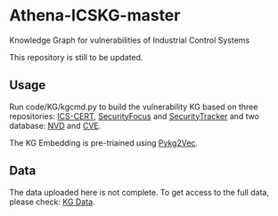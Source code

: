 # Athena-ICSKG-master
Knowledge Graph  for vulnerabilities of Industrial Control Systems

This repository is still to be updated.


Usage
-----
Run code/KG/kgcmd.py to build the vulnerability KG based on three repositories: [ICS-CERT](https://www.us-cert.gov/ics), [SecurityFocus](https://www.securityfocus.com/) and [SecurityTracker](https://securitytracker.com/) and two database: [NVD](https://nvd.nist.gov/) and [CVE](https://cve.mitre.org/data/downloads/index.html).


The KG Embedding is pre-triained using [Pykg2Vec](https://github.com/Sujit-O/pykg2vec).

Data
----
The data uploaded here is not complete. To get access to the full data, please check: [KG Data](https://drive.google.com/file/d/1XkSo_REbBDlrNDNGZ5si84_9W3AfJs-u/view?usp=sharing).
